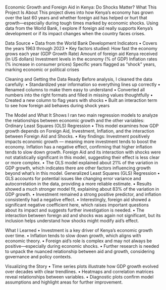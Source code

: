 
Economic Growth and Foreign Aid in Kenya: Do Shocks Matter?
What This Project Is About
This project dives into how Kenya’s economy has grown over the last 60 years and whether foreign aid has helped or hurt that growth—especially during tough times marked by economic shocks. Using data from the World Bank, I explore if foreign aid really supports Kenya’s development or if its impact changes when the country faces crises.

Data Source
•	Data from the World Bank Development Indicators
•	Covers the years 1963 through 2023
•	Key factors studied:
How fast the economy grows each year (GDP Growth Rate)
Amount of foreign aid Kenya received (in US dollars)
Investment levels in the economy (% of GDP)
Inflation rates (% increase in consumer prices)
Specific years flagged as “shock” years, marking economic or political crises

Cleaning and Getting the Data Ready
Before analysis, I cleaned the data carefully:
•	Standardized year information so everything lines up correctly
•	Renamed columns to make them easy to understand
•	Converted all numbers into the right formats and filled in missing values thoughtfully
•	Created a new column to flag years with shocks
•	Built an interaction term to see how foreign aid behaves during shock years

The Model and What It Shows
I ran two main regression models to analyze the relationships between economic growth and the other variables:
Ordinary Least Squares (OLS) Regression
•	This model examines how GDP growth depends on Foreign Aid, Investment, Inflation, and the interaction between Foreign Aid and Shocks.
•	Key findings:
Investment positively impacts economic growth — meaning more investment tends to boost the economy.
Inflation has a negative effect, confirming that higher inflation tends to slow down growth.
Foreign Aid and its interaction with shocks were not statistically significant in this model, suggesting their effect is less clear or more complex.
•	The OLS model explained about 21% of the variation in GDP growth, which indicates there are other factors influencing growth beyond what’s in this model.
Generalized Least Squares (GLS) Regression
•	GLS accounts for potential issues like changing error variance and autocorrelation in the data, providing a more reliable estimate.
•	Results showed a much stronger model fit, explaining about 83% of the variation in GDP growth.
•	Investment remained a strong positive predictor, and inflation consistently had a negative effect.
•	Interestingly, foreign aid showed a significant negative coefficient here, which raises important questions about its impact and suggests further investigation is needed.
•	The interaction between foreign aid and shocks was again not significant, but its inclusion helps understand how shocks might modify aid’s effect.

What I Learned
•	Investment is a key driver of Kenya’s economic growth over time.
•	Inflation tends to slow down growth, which aligns with economic theory.
•	Foreign aid’s role is complex and may not always be positive—especially during economic shocks.
•	Further research is needed to unpack the nuanced relationship between aid and growth, considering governance and policy contexts.

Visualizing the Story
•	Time series plots illustrate how GDP growth evolved over decades with clear trendlines.
•	Heatmaps and correlation matrices reveal relationships between variables.
•	Diagnostic plots confirm model assumptions and highlight areas for further improvement.
